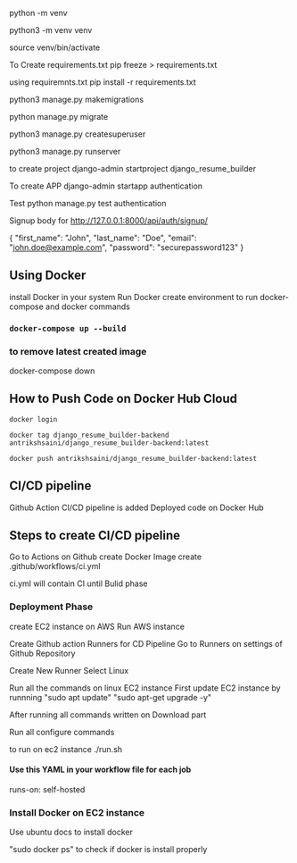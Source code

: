 python -m venv <directory>

python3 -m venv venv

source venv/bin/activate

To Create requirements.txt
pip freeze > requirements.txt

using requiremnts.txt
pip install -r requirements.txt

python3 manage.py makemigrations

python manage.py migrate

python3 manage.py createsuperuser

python3 manage.py runserver

to create project
django-admin startproject django_resume_builder

To create APP
django-admin startapp authentication

Test
python manage.py test authentication

Signup body for
http://127.0.0.1:8000/api/auth/signup/

{
"first_name": "John",
"last_name": "Doe",
"email": "john.doe@example.com",
"password": "securepassword123"
}

## Using Docker

install Docker in your system
Run Docker
create environment to run docker-compose and docker commands

### `docker-compose up --build`

### to remove latest created image

docker-compose down

## How to Push Code on Docker Hub Cloud

`docker login`

`docker tag django_resume_builder-backend antrikshsaini/django_resume_builder-backend:latest`

`docker push antrikshsaini/django_resume_builder-backend:latest`

## CI/CD pipeline

Github Action CI/CD pipeline is added
Deployed code on Docker Hub

## Steps to create CI/CD pipeline

Go to Actions on Github
create Docker Image
create .github/workflows/ci.yml

ci.yml will contain CI until Bulid phase

### Deployment Phase

create EC2 instance on AWS
Run AWS instance

Create Github action Runners for CD Pipeline
Go to Runners on settings of Github Repository

Create New Runner
Select Linux

Run all the commands on linux EC2 instance
First update EC2 instance by runnning "sudo apt update"
"sudo apt-get upgrade -y"

After running all commands written on Download part

Run all configure commands

to run on ec2 instance
./run.sh

#### Use this YAML in your workflow file for each job

runs-on: self-hosted

### Install Docker on EC2 instance

Use ubuntu docs to install docker

"sudo docker ps" to check if docker is install properly
